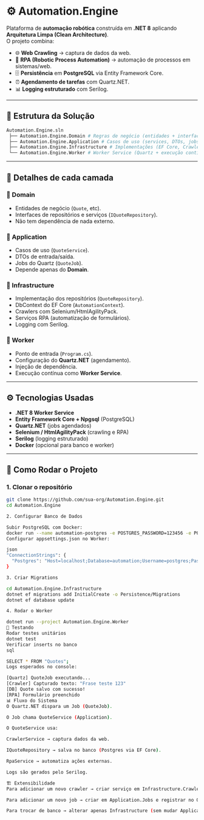 # ⚙️ Automation.Engine

Plataforma de **automação robótica** construída em **.NET 8** aplicando **Arquitetura Limpa (Clean Architecture)**.  
O projeto combina:

- 🌐 **Web Crawling** → captura de dados da web.  
- 🤖 **RPA (Robotic Process Automation)** → automação de processos em sistemas/web.  
- 🗄 **Persistência** em **PostgreSQL** via Entity Framework Core.  
- ⏰ **Agendamento de tarefas** com Quartz.NET.  
- 📊 **Logging estruturado** com Serilog.  

---

## 📌 Estrutura da Solução

```bash
Automation.Engine.sln
 ├── Automation.Engine.Domain # Regras de negócio (entidades + interfaces)
 ├── Automation.Engine.Application # Casos de uso (services, DTOs, jobs)
 ├── Automation.Engine.Infrastructure # Implementações (EF Core, Crawlers, RPA, Logging)
 └── Automation.Engine.Worker # Worker Service (Quartz + execução contínua)
```
---

## 📂 Detalhes de cada camada

### 🔹 Domain
- Entidades de negócio (`Quote`, etc).  
- Interfaces de repositórios e serviços (`IQuoteRepository`).  
- Não tem dependência de nada externo.  

### 🔹 Application
- Casos de uso (`QuoteService`).  
- DTOs de entrada/saída.  
- Jobs do Quartz (`QuoteJob`).  
- Depende apenas do **Domain**.  

### 🔹 Infrastructure
- Implementação dos repositórios (`QuoteRepository`).  
- DbContext do EF Core (`AutomationContext`).  
- Crawlers com Selenium/HtmlAgilityPack.  
- Serviços RPA (automatização de formulários).  
- Logging com Serilog.  

### 🔹 Worker
- Ponto de entrada (`Program.cs`).  
- Configuração do **Quartz.NET** (agendamento).  
- Injeção de dependência.  
- Execução contínua como **Worker Service**.  

---

## ⚙️ Tecnologias Usadas

- **.NET 8 Worker Service**  
- **Entity Framework Core + Npgsql** (PostgreSQL)  
- **Quartz.NET** (jobs agendados)  
- **Selenium / HtmlAgilityPack** (crawling e RPA)  
- **Serilog** (logging estruturado)  
- **Docker** (opcional para banco e worker)  

---

## 🚀 Como Rodar o Projeto

### 1. Clonar o repositório
```bash
git clone https://github.com/sua-org/Automation.Engine.git
cd Automation.Engine

2. Configurar Banco de Dados

Subir PostgreSQL com Docker:
docker run --name automation-postgres -e POSTGRES_PASSWORD=123456 -e POSTGRES_DB=automation -p 5432:5432 -d postgres:15
Configurar appsettings.json no Worker:

json
"ConnectionStrings": {
  "Postgres": "Host=localhost;Database=automation;Username=postgres;Password=123456"
}

3. Criar Migrations

cd Automation.Engine.Infrastructure
dotnet ef migrations add InitialCreate -o Persistence/Migrations
dotnet ef database update

4. Rodar o Worker

dotnet run --project Automation.Engine.Worker
🧪 Testando
Rodar testes unitários
dotnet test
Verificar inserts no banco
sql

SELECT * FROM "Quotes";
Logs esperados no console:

[Quartz] QuoteJob executando...
[Crawler] Capturado texto: "Frase teste 123"
[DB] Quote salvo com sucesso!
[RPA] Formulário preenchido
📊 Fluxo do Sistema
O Quartz.NET dispara um Job (QuoteJob).

O Job chama QuoteService (Application).

O QuoteService usa:

CrawlerService → captura dados da web.

IQuoteRepository → salva no banco (Postgres via EF Core).

RpaService → automatiza ações externas.

Logs são gerados pelo Serilog.

🏗 Extensibilidade
Para adicionar um novo crawler → criar serviço em Infrastructure.Crawlers e expor via Application.

Para adicionar um novo job → criar em Application.Jobs e registrar no Quartz.

Para trocar de banco → alterar apenas Infrastructure (sem mudar Application/Domain).
